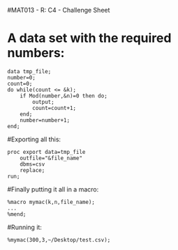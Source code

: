 #MAT013 - R: C4 - Challenge Sheet
# A data set with the required numbers:

    data tmp_file;
    number=0;
    count=0;
    do while(count <= &k);
        if Mod(number,&n)=0 then do;
            output;
            count=count+1;
        end;
        number=number+1;
    end;

#Exporting all this:

    proc export data=tmp_file
        outfile="&file_name"
        dbms=csv
        replace;
    run;

#Finally putting it all in a macro:

    %macro mymac(k,n,file_name);
    ...
    %mend;

#Running it:

    %mymac(300,3,~/Desktop/test.csv);

